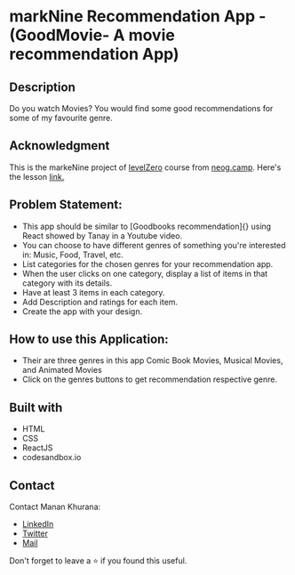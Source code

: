 # markNine Recommendation App - (GoodMovie- A movie recommendation App)
## Description
Do you watch Movies? You would find some good recommendations for some of my favourite genre.

## Acknowledgment
This is the markeNine project of [levelZero](https://neog.camp/level-zero) course from [neog.camp](neog.camp). Here's the lesson [link.](https://neog.camp/guide/lessonFive)

## Problem Statement:
- This app should be similar to [Goodbooks recommendation]{} using React showed by Tanay in a Youtube video.
- You can choose to have different genres of something you're interested in: Music, Food, Travel, etc.
- List categories for the chosen genres for your recommendation app.
- When the user clicks on one category, display a list of items in that category with its details.
- Have at least 3 items in each category.
- Add Description and ratings for each item.
- Create the app with your design.

## How to use this Application:
- Their are three genres in this app Comic Book Movies, Musical Movies, and Animated Movies
- Click on the genres buttons to get recommendation respective genre.

## Built with
- HTML
- CSS
- ReactJS
- codesandbox.io

## Contact
Contact Manan Khurana:
- [LinkedIn](https://www.linkedin.com/in/manan-khurana-1b135b19b/)
- [Twitter](https://twitter.com/manankhurrana)
- [Mail](mailto:khuranamanan12@gmail.com)

Don't forget to leave a ⭐ if you found this useful.
